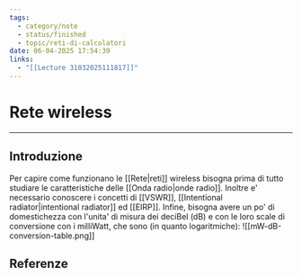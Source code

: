 ```yaml
---
tags:
  - category/note
  - status/finished
  - topic/reti-di-calcolatori
date: 06-04-2025 17:54:39
links:
  - "[[Lecture 31032025111817]]"
---
```

# Rete wireless
---
## Introduzione
Per capire come funzionano le [[Rete|reti]] wireless bisogna prima di tutto studiare le caratteristiche delle [[Onda radio|onde radio]]. Inoltre e' necessario conoscere i concetti di [[VSWR]], [[Intentional radiator|intentional radiator]] ed [[EIRP]]. Infine, bisogna avere un po' di domestichezza con l'unita' di misura dei deciBel (dB) e con le loro scale di conversione con i milliWatt, che sono (in quanto logaritmiche):
![[mW-dB-conversion-table.png]]

## Referenze